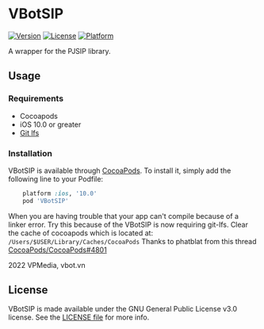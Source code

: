 # VBotSIP

<!--- [![CI Status](http://img.shields.io/travis/wearespindle/VBotSIP.svg?style=flat)](https://travis-ci.org/wearespindle/VBotSIP) -->

[![Version](https://img.shields.io/cocoapods/v/VBotSIP.svg?style=flat)](https://cocoapods.org/pods/VBotSIP)
[![License](https://img.shields.io/cocoapods/l/VBotSIP.svg?style=flat)](https://opensource.org/licenses/GPL-3.0)
[![Platform](https://img.shields.io/cocoapods/p/VBotSIP.svg?style=flat)](https://cocoapods.org/pods/VBotSIP)

A wrapper for the PJSIP library.

## Usage

### Requirements

- Cocoapods
- iOS 10.0 or greater
- [Git lfs](https://github.com/git-lfs/git-lfs/wiki/Installation)

### Installation

VBotSIP is available through [CocoaPods](http://cocoapods.org). To install
it, simply add the following line to your Podfile:

```ruby
    platform :ios, '10.0'
    pod 'VBotSIP'
```

When you are having trouble that your app can't compile because of a linker error.
Try this because of the VBotSIP is now requiring git-lfs.
Clear the cache of cocoapods which is located at: `/Users/$USER/Library/Caches/CocoaPods`
Thanks to phatblat from this thread [CocoaPods/CocoaPods#4801](https://github.com/CocoaPods/CocoaPods/issues/4801)


2022 VPMedia, vbot.vn


## License

VBotSIP is made available under the GNU General Public License v3.0 license. See the [LICENSE file](LICENSE) for more info.
